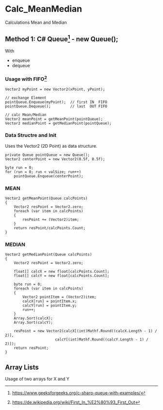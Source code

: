# Calc_MeanMedian
Calculations Mean and Median


## Method 1: C# Queue[^1] - new Queue();

With
* enqueue
* dequeue

### Usage with FIFO[^2]

```
Vector2 myPoint = new Vector2(xPoint, yPoint);

// exchange Element
pointQueue.Enqueue(myPoint);  // first IN  FIFO
pointQueue.Dequeue();         // last  OUT FIFO

// calc Mean/Median
Vector2 meanPoint = getMeanPoint(pointQueue);
Vector2 medianPoint = getMedianPoint(pointQueue);
```

### Data Structre and Init

Uses the Vector2 (2D Point) as data structure.

```
private Queue pointQueue = new Queue();
Vector2 centerPoint = new Vector2(0.5f, 0.5f);

byte run = 0;
for (run = 0; run < valSize; run++)
    pointQueue.Enqueue(centerPoint);
```

### MEAN
```
Vector2 getMeanPoint(Queue calcPoints)
{
    Vector2 resPoint = Vector2.zero;
    foreach (var item in calcPoints)
    {
        resPoint += (Vector2)item;
    }
    return resPoint/calcPoints.Count;
}
```

### MEDIAN

```
Vector2 getMedianPoint(Queue calcPoints)
{
    Vector2 resPoint = Vector2.zero;

    float[] calcX = new float[calcPoints.Count];
    float[] calcY = new float[calcPoints.Count];

    byte run = 0;
    foreach (var item in calcPoints)
    {
        Vector2 pointItem = (Vector2)item;
        calcX[run] = pointItem.x;
        calcY[run] = pointItem.y;
        run++;
    }
    Array.Sort(calcX);
    Array.Sort(calcY);

    resPoint = new Vector2(calcX[(int)Mathf.Round((calcX.Length - 1) / 2)],
                       calcY[(int)Mathf.Round((calcY.Length - 1) / 2)]);
    return resPoint;
}
```

## Array Lists 

Usage of two arrays for X and Y

[^1]: https://www.geeksforgeeks.org/c-sharp-queue-with-examples/
[^2]: https://de.wikipedia.org/wiki/First_In_%E2%80%93_First_Out

